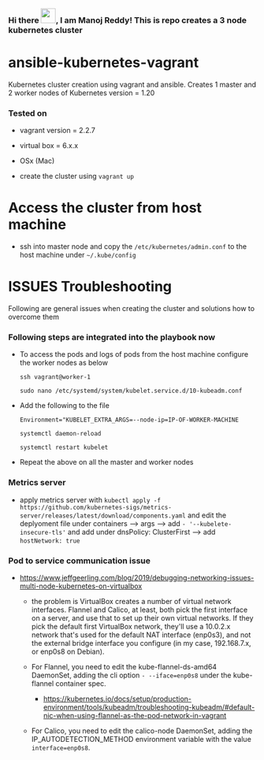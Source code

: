### Hi there <img src="https://raw.githubusercontent.com/MartinHeinz/MartinHeinz/master/wave.gif" width="30px">, I am Manoj Reddy! This is repo creates a 3 node kubernetes cluster

# ansible-kubernetes-vagrant
Kubernetes cluster creation using vagrant and ansible. Creates 1 master and 2 worker nodes of
Kubernetes version = 1.20

### Tested on 
  * vagrant version = 2.2.7
  * virtual box = 6.x.x
  * OSx (Mac)

* create the cluster using `vagrant up`

# Access the cluster from host machine
* ssh into master node and copy the `/etc/kubernetes/admin.conf` to the host machine under `~/.kube/config`

# ISSUES Troubleshooting 

Following are general issues when creating the cluster and solutions how to overcome them
### Following steps are integrated into the playbook now
  * To access the pods and logs of pods from the host machine configure the worker nodes as below

    `ssh vagrant@worker-1`

    `sudo nano /etc/systemd/system/kubelet.service.d/10-kubeadm.conf`

  * Add the following to the file

    `Environment="KUBELET_EXTRA_ARGS=--node-ip=IP-OF-WORKER-MACHINE`

    `systemctl daemon-reload`

    `systemctl restart kubelet`

  * Repeat the above on all the master and worker nodes

### Metrics server
  * apply metrics server  with `kubectl apply -f https://github.com/kubernetes-sigs/metrics-server/releases/latest/download/components.yaml`  and edit the deplyoment file under containers --> args --> add `- '--kubelete-insecure-tls'` and add under dnsPolicy: ClusterFirst --> add  `hostNetwork: true`

### Pod to service communication issue
  * https://www.jeffgeerling.com/blog/2019/debugging-networking-issues-multi-node-kubernetes-on-virtualbox
    * the problem is VirtualBox creates a number of virtual network interfaces. Flannel and Calico, at least, both pick the first interface on a server, and use that to set up their own virtual networks. If they pick the default first VirtualBox network, they'll use a 10.0.2.x network that's used for the default NAT interface (enp0s3), and not the external bridge interface you configure (in my case, 192.168.7.x, or enp0s8 on Debian).

    * For Flannel, you need to edit the kube-flannel-ds-amd64 DaemonSet, adding the cli option `- --iface=enp0s8` under the kube-flannel container spec.
      * https://kubernetes.io/docs/setup/production-environment/tools/kubeadm/troubleshooting-kubeadm/#default-nic-when-using-flannel-as-the-pod-network-in-vagrant

    * For Calico, you need to edit the calico-node DaemonSet, adding the IP_AUTODETECTION_METHOD environment variable with the value `interface=enp0s8`.

